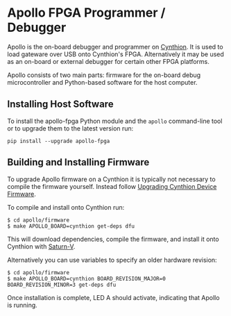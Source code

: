 # Apollo FPGA Programmer / Debugger

Apollo is the on-board debugger and programmer on [Cynthion](https://greatscottgadgets.com/cynthion/). It is used to load gateware over USB onto Cynthion's FPGA. Alternatively it may be used as an on-board or external debugger for certain other FPGA platforms.

Apollo consists of two main parts: firmware for the on-board debug microcontroller and Python-based software for the host computer.

## Installing Host Software

To install the apollo-fpga Python module and the `apollo` command-line tool or to upgrade them to the latest version run:
```
pip install --upgrade apollo-fpga
```

## Building and Installing Firmware

To upgrade Apollo firmware on a Cynthion it is typically not necessary to compile the firmware yourself. Instead follow [Upgrading Cynthion Device Firmware](https://cynthion.readthedocs.io/en/latest/getting_started.html#upgrading-cynthion-device-firmware).

To compile and install onto Cynthion run:

```
$ cd apollo/firmware
$ make APOLLO_BOARD=cynthion get-deps dfu
```

This will download dependencies, compile the firmware, and install it onto Cynthion with [Saturn-V](https://github.com/greatscottgadgets/saturn-v).

Alternatively you can use variables to specify an older hardware revision:

```
$ cd apollo/firmware
$ make APOLLO_BOARD=cynthion BOARD_REVISION_MAJOR=0 BOARD_REVISION_MINOR=3 get-deps dfu
```

Once installation is complete, LED A should activate, indicating that Apollo is running.
